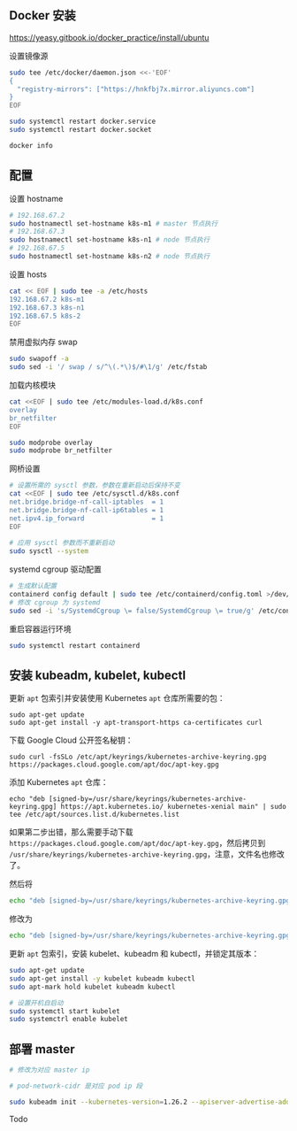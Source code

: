 ```toc

```
## Docker 安装

https://yeasy.gitbook.io/docker_practice/install/ubuntu

设置镜像源

```sh
sudo tee /etc/docker/daemon.json <<-'EOF'
{
  "registry-mirrors": ["https://hnkfbj7x.mirror.aliyuncs.com"]
}
EOF

sudo systemctl restart docker.service
sudo systemctl restart docker.socket

docker info
```

## 配置

设置 hostname

```sh
# 192.168.67.2
sudo hostnamectl set-hostname k8s-m1 # master 节点执行
# 192.168.67.3
sudo hostnamectl set-hostname k8s-n1 # node 节点执行
# 192.168.67.5
sudo hostnamectl set-hostname k8s-n2 # node 节点执行
```

设置 hosts

```sh
cat << EOF | sudo tee -a /etc/hosts
192.168.67.2 k8s-m1
192.168.67.3 k8s-n1
192.168.67.5 k8s-2
EOF
```

禁用虚拟内存 swap

```sh
sudo swapoff -a
sudo sed -i '/ swap / s/^\(.*\)$/#\1/g' /etc/fstab
```

加载内核模块

```sh
cat <<EOF | sudo tee /etc/modules-load.d/k8s.conf
overlay
br_netfilter
EOF

sudo modprobe overlay
sudo modprobe br_netfilter
```

网桥设置

```sh
# 设置所需的 sysctl 参数，参数在重新启动后保持不变
cat <<EOF | sudo tee /etc/sysctl.d/k8s.conf
net.bridge.bridge-nf-call-iptables  = 1
net.bridge.bridge-nf-call-ip6tables = 1
net.ipv4.ip_forward                 = 1
EOF
   
# 应用 sysctl 参数而不重新启动
sudo sysctl --system
```

systemd cgroup 驱动配置

```sh
# 生成默认配置
containerd config default | sudo tee /etc/containerd/config.toml >/dev/null 2>&1
# 修改 cgroup 为 systemd
sudo sed -i 's/SystemdCgroup \= false/SystemdCgroup \= true/g' /etc/containerd/config.toml
```

重启容器运行环境

```sh
sudo systemctl restart containerd
```


## 安装 kubeadm, kubelet, kubectl

更新 `apt` 包索引并安装使用 Kubernetes `apt` 仓库所需要的包：

```shell
sudo apt-get update
sudo apt-get install -y apt-transport-https ca-certificates curl
```


下载 Google Cloud 公开签名秘钥：

```shell
sudo curl -fsSLo /etc/apt/keyrings/kubernetes-archive-keyring.gpg https://packages.cloud.google.com/apt/doc/apt-key.gpg
```


添加 Kubernetes `apt` 仓库：

```shell
echo "deb [signed-by=/usr/share/keyrings/kubernetes-archive-keyring.gpg] https://apt.kubernetes.io/ kubernetes-xenial main" | sudo tee /etc/apt/sources.list.d/kubernetes.list
```

如果第二步出错，那么需要手动下载 `https://packages.cloud.google.com/apt/doc/apt-key.gpg`，然后拷贝到
`/usr/share/keyrings/kubernetes-archive-keyring.gpg`，注意，文件名也修改了。

然后将
```sh
echo "deb [signed-by=/usr/share/keyrings/kubernetes-archive-keyring.gpg] https://apt.kubernetes.io/ kubernetes-xenial main" | sudo tee /etc/apt/sources.list.d/kubernetes.list
```

修改为

```sh
echo "deb [signed-by=/usr/share/keyrings/kubernetes-archive-keyring.gpg] http://mirrors.ustc.edu.cn/kubernetes/apt kubernetes-xenial main" | sudo tee /etc/apt/sources.list.d/kubernetes.list
```


更新 `apt` 包索引，安装 kubelet、kubeadm 和 kubectl，并锁定其版本：

```sh
sudo apt-get update
sudo apt-get install -y kubelet kubeadm kubectl
sudo apt-mark hold kubelet kubeadm kubectl

# 设置开机自启动
sudo systemctl start kubelet
sudo systemctrl enable kubelet
```

## 部署 master

```sh
# 修改为对应 master ip

# pod-network-cidr 是对应 pod ip 段

sudo kubeadm init --kubernetes-version=1.26.2 --apiserver-advertise-address=192.168.67.2 --service-cidr=10.96.0.0/12 --pod-network-cidr=10.244.0.0/16 --image-repository registry.aliyuncs.com/google_containers
```


Todo